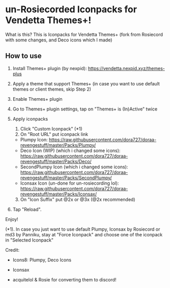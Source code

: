 # un-Rosiecorded Iconpacks for Vendetta Themes+!

What is this? This is Iconpacks for Vendetta Themes+ (fork from Rosiecord with some changes, and Deco icons which I made)

## How to use

1. Install Themes+ plugin (by nexpid): https://vendetta.nexpid.xyz/themes-plus
2. Apply a theme that support Themes+
   (in case you want to use default themes or client themes, skip Step 2)
3. Enable Themes+ plugin
4. Go to Themes+ plugin settings, tap on "Themes+ is (In)Active" twice
5. Apply iconpacks

    1. Click "Custom Iconpack" (*1)
    2. On "Root URL" put iconpack link
     - Plumpy Icon: https://raw.githubusercontent.com/dora727/doraa-revengestuff/master/Packs/Plumpy/
     - Deco Icon (WIP) (which i changed some icons): https://raw.githubusercontent.com/dora727/doraa-revengestuff/master/Packs/Deco/
     - SecondPlumpy Icon (which i changed some icons): https://raw.githubusercontent.com/dora727/doraa-revengestuff/master/Packs/SecondPlumpy/
     - Iconsax Icon (un-done for un-rosiecording lol): https://raw.githubusercontent.com/dora727/doraa-revengestuff/master/Packs/Iconsax/
    3. On "Icon Suffix" put @2x or @3x (@2x recommended)
7. Tap "Reload".

Enjoy!

(*1). In case you just want to use default Plumpy, Iconsax by Rosiecord or md3 by Panniku, stay at "Force Iconpack" and choose one of the iconpack in "Selected Iconpack"




Credit:

- Icons8: Plumpy, Deco Icons

- Iconsax

- acquitelol & Rosie for converting them to discord!
